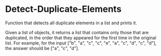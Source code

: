 # Detect-Duplicate-Elements
Function that detects all duplicate elements in a list and prints it.

Given a list of objects, it returns a list that contains only those that are duplicated, in the order that they appeared for the first time in the original list. For example, for the input ["b", "a", "c", "c", "e", "a", "c", "d", "c", "d"], the answer should be ["a", "c", "d"].
